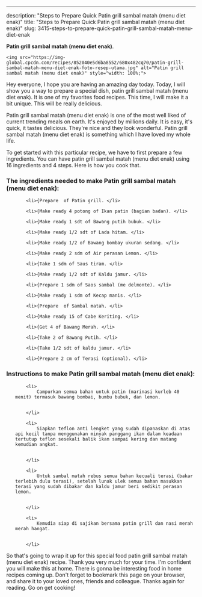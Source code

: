 ---
description: "Steps to Prepare Quick Patin grill sambal matah (menu diet enak)"
title: "Steps to Prepare Quick Patin grill sambal matah (menu diet enak)"
slug: 3415-steps-to-prepare-quick-patin-grill-sambal-matah-menu-diet-enak

<p>
	<strong>Patin grill sambal matah (menu diet enak)</strong>. 
	
</p>
<p>
	
	<img src="https://img-global.cpcdn.com/recipes/852040e5d6ba8552/680x482cq70/patin-grill-sambal-matah-menu-diet-enak-foto-resep-utama.jpg" alt="Patin grill sambal matah (menu diet enak)" style="width: 100%;">
	
	
</p>
<p>
	Hey everyone, I hope you are having an amazing day today. Today, I will show you a way to prepare a special dish, patin grill sambal matah (menu diet enak). It is one of my favorites food recipes. This time, I will make it a bit unique. This will be really delicious.
</p>
	
<p>
	Patin grill sambal matah (menu diet enak) is one of the most well liked of current trending meals on earth. It's enjoyed by millions daily. It is easy, it's quick, it tastes delicious. They're nice and they look wonderful. Patin grill sambal matah (menu diet enak) is something which I have loved my whole life.
</p>
<p>
	
</p>

<p>
To get started with this particular recipe, we have to first prepare a few ingredients. You can have patin grill sambal matah (menu diet enak) using 16 ingredients and 4 steps. Here is how you cook that.
</p>

<h3>The ingredients needed to make Patin grill sambal matah (menu diet enak):</h3>

<ol>
	
		<li>{Prepare  of Patin grill. </li>
	
		<li>{Make ready 4 potong of Ikan patin (bagian badan). </li>
	
		<li>{Make ready 1 sdt of Bawang putih bubuk. </li>
	
		<li>{Make ready 1/2 sdt of Lada hitam. </li>
	
		<li>{Make ready 1/2 of Bawang bombay ukuran sedang. </li>
	
		<li>{Make ready 2 sdm of Air perasan Lemon. </li>
	
		<li>{Take 1 sdm of Saus tiram. </li>
	
		<li>{Make ready 1/2 sdt of Kaldu jamur. </li>
	
		<li>{Prepare 1 sdm of Saos sambal (me delmonte). </li>
	
		<li>{Make ready 1 sdm of Kecap manis. </li>
	
		<li>{Prepare  of Sambal matah. </li>
	
		<li>{Make ready 15 of Cabe Keriting. </li>
	
		<li>{Get 4 of Bawang Merah. </li>
	
		<li>{Take 2 of Bawang Putih. </li>
	
		<li>{Take 1/2 sdt of kaldu jamur. </li>
	
		<li>{Prepare 2 cm of Terasi (optional). </li>
	
</ol>
<p>
	
</p>

<h3>Instructions to make Patin grill sambal matah (menu diet enak):</h3>

<ol>
	
		<li>
			Campurkan semua bahan untuk patin (marinasi kurleb 40 menit) termasuk bawang bombai, bumbu bubuk, dan lemon.
			
			
		</li>
	
		<li>
			Siapkan teflon anti lengket yang sudah dipanaskan di atas api kecil tanpa menggunakan minyak panggang ikan dalam keadaan tertutup teflon sesekali balik ikan sampai kering dan matang kemudian angkat.
			
			
		</li>
	
		<li>
			Untuk sambal matah rebus semua bahan kecuali terasi (bakar terlebih dulu terasi), setelah lunak ulek semua bahan masukkan terasi yang sudah dibakar dan kaldu jamur beri sedikit perasan lemon.
			
			
		</li>
	
		<li>
			Kemudia siap di sajikan bersama patin grill dan nasi merah merah hangat.
			
			
		</li>
	
</ol>

<p>
	
</p>

<p>
	So that's going to wrap it up for this special food patin grill sambal matah (menu diet enak) recipe. Thank you very much for your time. I'm confident you will make this at home. There is gonna be interesting food in home recipes coming up. Don't forget to bookmark this page on your browser, and share it to your loved ones, friends and colleague. Thanks again for reading. Go on get cooking!
</p>
